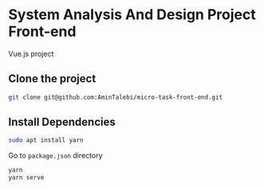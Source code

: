 # System Analysis And Design Project Front-end

Vue.js project

## Clone the project 
```bash
git clone git@github.com:AminTalebi/micro-task-front-end.git
```

## Install Dependencies

```bash
sudo apt install yarn
```

Go to ```package.json``` directory

```bash
yarn
yarn serve
```
